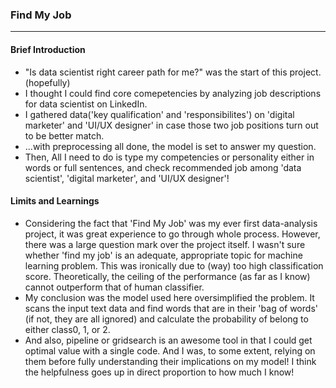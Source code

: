 ### Find My Job 
---
#### Brief Introduction
* "Is data scientist right career path for me?" was the start of this project. (hopefully)
* I thought I could find core comepetencies by analyzing job descriptions for data scientist on LinkedIn.
* I gathered data('key qualification' and 'responsibilites') on 'digital marketer' and 'UI/UX designer' in case those two job positions turn out to be better match.
* ...with preprocessing all done, the model is set to answer my question. 
* Then, All I need to do is type my competencies or personality either in words or full sentences, and check recommended job among 'data scientist', 'digital marketer', and 'UI/UX designer'!

#### Limits and Learnings 
* Considering the fact that 'Find My Job' was my ever first data-analysis project, it was great experience to go through whole process. However, there was a large question mark over the project itself. I wasn't sure whether 'find my job' is an adequate, appropriate topic for machine learning problem. This was ironically due to (way) too high classification score. Theoretically, the ceiling of the performance (as far as I know) cannot outperform that of human classifier. 
* My conclusion was the model used here oversimplified the problem. It scans the input text data and find words that are in their 'bag of words' (if not, they are all ignored) and calculate the probability of belong to either class0, 1, or 2. 
* And also, pipeline or gridsearch is an awesome tool in that I could get optimal value with a single code. And I was, to some extent, relying on them before fully understanding their implications on my model! I think the helpfulness goes up in direct proportion to how much I know!
